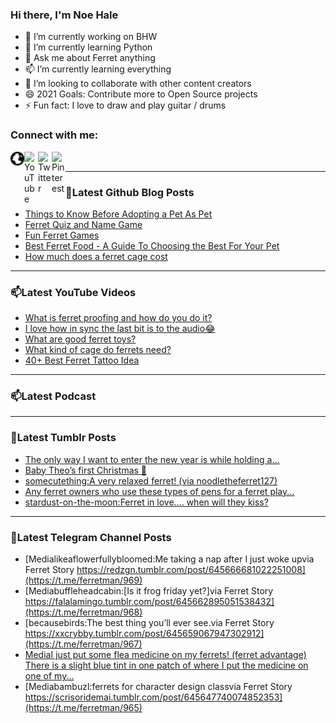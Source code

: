 ### Hi there, I'm Noe Hale

- 🔭 I’m currently working on BHW
- 🌱 I’m currently learning Python
- 💬 Ask me about Ferret anything
- 📫 I’m currently learning everything
- 🔭 I’m looking to collaborate with other content creators
- 😄 2021 Goals: Contribute more to Open Source projects
- ⚡ Fun fact: I love to draw and play guitar / drums

### Connect with me:

[<img align="left" alt="ferretvoice.com" width="22px" src="https://raw.githubusercontent.com/iconic/open-iconic/master/svg/globe.svg" />](https://ferretvoice.com)
[<img align="left" alt="YouTube" width="22px" src="https://cdn.jsdelivr.net/npm/simple-icons@v3/icons/youtube.svg" />](https://www.youtube.com/channel/UCk665XTfaMLVwFVWUmgnDiw)
[<img align="left" alt="Twitter" width="22px" src="https://cdn.jsdelivr.net/npm/simple-icons@v3/icons/twitter.svg" />](https://twitter.com/voiceferret)
[<img align="left" alt="Pinterest" width="22px" src="https://cdn.jsdelivr.net/npm/simple-icons@v3/icons/pinterest.svg" />](https://www.pinterest.com/voiceferret/)

<br />

---
### 🔭Latest Github Blog Posts
<!-- GITHUB:START -->
- [Things to Know Before Adopting a Pet As Pet](http://noehale.github.io/things-to-know-before-adopting-a-pet-as-pet/)
- [Ferret Quiz and Name Game](http://noehale.github.io/ferret-quiz/)
- [Fun Ferret Games](http://noehale.github.io/fun-ferret-games/)
- [Best Ferret Food - A Guide To Choosing the Best For Your Pet](http://noehale.github.io/best-ferret-food/)
- [How much does a ferret cage cost](http://noehale.github.io/how-much-does-a-ferret-cage-cost/)
<!-- GITHUB:END -->
---
### 📫Latest YouTube Videos

<!-- YOUTUBE:START -->
- [What is ferret proofing and how do you do it?](https://www.youtube.com/watch?v=81Syh_DJBQQ)
- [I love how in sync the last bit is to the audio😂](https://www.youtube.com/watch?v=WHBeGHwSlGY)
- [What are good ferret toys?](https://www.youtube.com/watch?v=tPxRilBzc0s)
- [What kind of cage do ferrets need?](https://www.youtube.com/watch?v=xzz6hC3sR5A)
- [40+ Best Ferret Tattoo Idea](https://www.youtube.com/watch?v=KIKqduR6Xcs)
<!-- YOUTUBE:END -->

---
### 📫Latest Podcast

<!-- PODCAST:START -->
<!-- PODCAST:END -->
---
### 📝Latest Tumblr Posts

<!-- TUMBLR:START -->
- [The only way I want to enter the new year is while holding a...](https://come-forth-into-the-light.tumblr.com/post/645674145419493376)
- [Baby Theo’s first Christmas 🥺](https://come-forth-into-the-light.tumblr.com/post/645651508268072960)
- [somecutething:A very relaxed ferret! (via noodletheferret127)](https://come-forth-into-the-light.tumblr.com/post/645628893237329920)
- [Any ferret owners who use these types of pens for a ferret play...](https://come-forth-into-the-light.tumblr.com/post/645583612829401088)
- [stardust-on-the-moon:Ferret in love&hellip;. when will they kiss?](https://come-forth-into-the-light.tumblr.com/post/645560908022710272)
<!-- TUMBLR:END -->
---
### 📝Latest Telegram Channel Posts

<!-- TELEGRAM:START -->
- [Medialikeaflowerfullybloomed:Me taking a nap after I just woke upvia Ferret Story https://redzgn.tumblr.com/post/645666681022251008](https://t.me/ferretman/969)
- [Mediabuffleheadcabin:[Is it frog friday yet?]via Ferret Story https://falalamingo.tumblr.com/post/645662895051538432](https://t.me/ferretman/968)
- [becausebirds:The best thing you’ll ever see.via Ferret Story https://xxcrybby.tumblr.com/post/645659067947302912](https://t.me/ferretman/967)
- [MediaI just put some flea medicine on my ferrets! (ferret advantage) There is a slight blue tint in one patch of where I put the medicine on one of my...](https://t.me/ferretman/966)
- [Mediabambuzl:ferrets for character design classvia Ferret Story https://scrisoridemai.tumblr.com/post/645647740074852353](https://t.me/ferretman/965)
<!-- TELEGRAM:END -->
